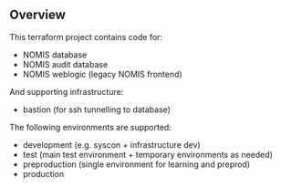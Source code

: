 ## Overview

This terraform project contains code for:

- NOMIS database
- NOMIS audit database
- NOMIS weblogic (legacy NOMIS frontend)

And supporting infrastructure:

- bastion (for ssh tunnelling to database)

The following environments are supported:

- development (e.g. syscon + infrastructure dev)
- test (main test environment + temporary environments as needed)
- preproduction (single environment for learning and preprod)
- production
